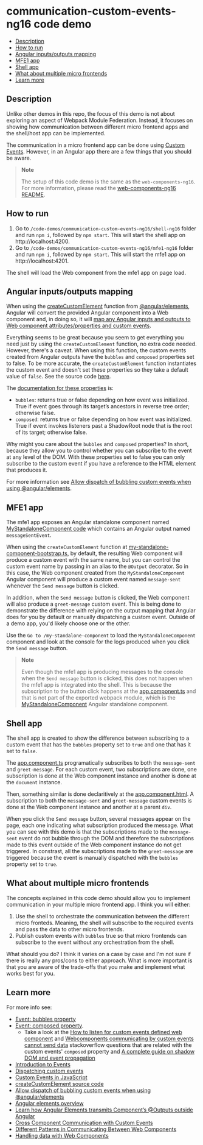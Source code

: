 # communication-custom-events-ng16 code demo

- [Description](#description)
- [How to run](#how-to-run)
- [Angular inputs/outputs mapping](#angular-inputsoutputs-mapping)
- [MFE1 app](#mfe1-app)
- [Shell app](#shell-app)
- [What about multiple micro frontends](#what-about-multiple-micro-frontends)
- [Learn more](#learn-more)

## Description

Unlike other demos in this repo, the focus of this demo is not about exploring an aspect of Webpack Module Federation. Instead, it focuses on showing how communication between different micro frontend apps and the shell/host app can be implemented. 

The communication in a micro frontend app can be done using [Custom Events](https://dom.spec.whatwg.org/#customevent). However, in an Angular app there are a few things that you should be aware.

> **Note**
> 
> The setup of this code demo is the same as the `web-components-ng16`. For more information, please read the [web-components-ng16 README](../web-component-ng16/README.md).
>

## How to run

1) Go to `/code-demos/communication-custom-events-ng16/shell-ng16` folder and run `npm i`, followed by `npm start`. This will start the shell app on http://localhost:4200.
2) Go to `/code-demos/communication-custom-events-ng16/mfe1-ng16` folder and run `npm i`, followed by `npm start`. This will start the mfe1 app on http://localhost:4201.

The shell will load the Web component from the mfe1 app on page load.

## Angular inputs/outputs mapping

When using the [createCustomElement](/code-demos/communication-custom-events-ng16/mfe1-ng16/src/app/my-standalone-component/my-standalone-component-bootstrap.ts) function from [@angular/elements](https://angular.io/guide/elements), Angular will convert the provided Angular component into a Web component and, in doing so, it will [map any Angular inputs and outputs to Web component attributes/properties and custom events](https://angular.io/guide/elements#mapping).

Everything seems to be great because you seem to get everything you need just by using the `createCustomElement` function, no extra code needed. However, there's a caveat. When using this function, the custom events created from Angular outputs have the `bubbles` and `composed` properties set to false. To be more accurate, the `createCustomElement` function instantiates the custom event and doesn't set these properties so they take a default value of `false`. See the source code [here](https://github.com/angular/angular/blob/fc9ba3978cc098b59c107371bbd5413044fbecda/packages/elements/src/create-custom-element.ts#L218C1-L224C6).

The [documentation for these properties](https://dom.spec.whatwg.org/#interface-event) is:

- `bubbles`: returns true or false depending on how event was initialized. True if event goes through its target’s ancestors in reverse tree order; otherwise false.
- `composed`: returns true or false depending on how event was initialized. True if event invokes listeners past a ShadowRoot node that is the root of its target; otherwise false.

Why might you care about the `bubbles` and `composed` properties? In short, because they allow you to control whether you can subscribe to the event at any level of the DOM. With these properties set to false you can only subscribe to the custom event if you have a reference to the HTML element that produces it. 

For more information see [Allow dispatch of bubbling custom events when using @angular/elements](https://github.com/angular/angular/issues/39489).

## MFE1 app

The mfe1 app exposes an Angular standalone component named [MyStandaloneComponent code](/code-demos/communication-custom-events-ng16/mfe1-ng16/src/app/my-standalone-component/my-standalone-component.component.ts) which contains an Angular output named `messageSentEvent`.

When using the `createCustomElement` function at [my-standalone-component-bootstrap.ts](/code-demos/communication-custom-events-ng16/mfe1-ng16/src/app/my-standalone-component/my-standalone-component-bootstrap.ts), by default, the resulting Web component will produce a custom event with the same name, but you can control the custom event name by passing in an alias to the `@Output` decorator. So in this case, the Web component created from the `MyStandaloneComponent` Angular component will produce a custom event named `message-sent` whenever the `Send message` button is clicked.

In addition, when the `Send message` button is clicked, the Web component will also produce a `greet-message` custom event. This is being done to demonstrate the difference with relying on the output mapping that Angular does for you by default or manually dispatching a custom event. Outside of a demo app, you'd likely choose one or the other.

Use the `Go to /my-standalone-component` to load the `MyStandaloneComponent` component and look at the console for the logs produced when you click the `Send message` button.

> **Note**
> 
> Even though the mfe1 app is producing messages to the console when the `Send message` button is clicked, this does not happen when the mfe1 app is integrated into the shell. This is because the subscription to the button click happens at the [app.component.ts](../communication-custom-events-ng16/mfe1-ng16/src/app/app.component.ts) and that is not part of the exported webpack module, which is the [MyStandaloneComponent](../communication-custom-events-ng16/mfe1-ng16/src/app/my-standalone-component/my-standalone-component.component.ts) Angular standalone component.
>

## Shell app

The shell app is created to show the difference between subscribing to a custom event that has the `bubbles` property set to `true` and one that has it set to `false`.

The [app.component.ts](/code-demos/communication-custom-events-ng16/shell-ng16/src/app/app.component.ts) programatically subscribes to both the `message-sent` and `greet-message`. For each custom event, two subscriptions are done, one subscription is done at the Web component instance and another is done at the `document` instance.

Then, something similar is done declaritively at the [app.component.html](/code-demos/communication-custom-events-ng16/shell-ng16/src/app/app.component.html). A subscription to both the `message-sent` and `greet-message` custom events is done at the Web component instance and another at a parent `div`. 

When you click the `Send message` button, several messages appear on the page, each one indicating what subscription produced the message. What you can see with this demo is that the subscriptions made to the `message-sent` event do not bubble through the DOM and therefore the subscriptions made to this event outside of the Web component instance do not get triggered. In constrast, all the subscriptions made to the `greet-message` are triggered because the event is manually dispatched with the `bubbles` property set to `true`.

## What about multiple micro frontends

The concepts explained in this code demo should allow you to implement communication in your multiple micro frontend app. I think you will either:

1) Use the shell to orchestrate the communication between the different micro fronteds. Meaning, the shell will subscribe to the required events and pass the data to other micro frontends. 
2) Publish custom events with `bubbles` true so that micro frontends can subscribe to the event without any orchestration from the shell.

What should you do? I think it varies on a case by case and I'm not sure if there is really any pros/cons to either approach. What is more important is that you are aware of the trade-offs that you make and implement what works best for you. 

## Learn more

For more info see:

- [Event: bubbles property](https://developer.mozilla.org/en-US/docs/Web/API/Event/bubbles)
- [Event: composed property](https://developer.mozilla.org/en-US/docs/Web/API/Event/composed). 
  - Take a look at the [How to listen for custom events defined web component](https://stackoverflow.com/questions/43061417/how-to-listen-for-custom-events-defined-web-component) and [Webcomponents communicating by custom events cannot send data](https://stackoverflow.com/questions/65349728/webcomponents-communicating-by-custom-events-cannot-send-data) stackoverflow questions that are related with the custom events' `composed` property and [A complete guide on shadow DOM and event propagation](https://pm.dartus.fr/blog/a-complete-guide-on-shadow-dom-and-event-propagation/)
- [Introduction to Events](https://javascript.info/events)
- [Dispatching custom events](https://javascript.info/dispatch-events)
- [Custom Events in JavaScript](https://www.devlane.com/blog/custom-events-in-javascript)
- [createCustomElement source code](https://github.com/angular/angular/blob/fc9ba3978cc098b59c107371bbd5413044fbecda/packages/elements/src/create-custom-element.ts#L128)
- [Allow dispatch of bubbling custom events when using @angular/elements](https://github.com/angular/angular/issues/39489)
- [Angular elements overview](https://angular.io/guide/elements)
- [Learn how Angular Elements transmits Component’s @Outputs outside Angular](https://medium.com/angular-in-depth/how-angular-elements-uses-custom-events-mechanism-to-transmit-components-outputs-outside-angular-7b469386f6e2)
- [Cross Component Communication with Custom Events](https://www.youtube.com/watch?v=hIv22aTl3-g)
- [Different Patterns in Communicating Between Web Components](https://blog.bitsrc.io/different-patterns-in-communicating-between-web-components-7ac52771aeb8)
- [Handling data with Web Components](https://itnext.io/handling-data-with-web-components-9e7e4a452e6e)
